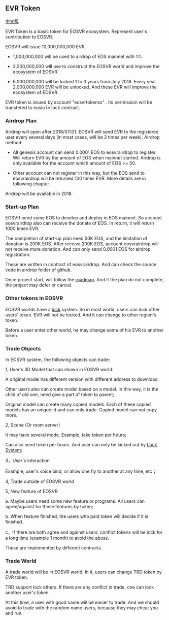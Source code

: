 ## EVR Token

[中文版](evr-cn.md)

EVR Token is a basic token for EOSVR ecosystem. Represent user's contribution to EOSVR. 

EOSVR will issue 10,000,000,000 EVR. 

- 1,000,000,000 will be used to airdrop of EOS mainnet with 1:1.

- 3,000,000,000 will use to construct the EOSVR world and improve the ecosystem of EOSVR.

- 6,000,000,000 will be locked 1 to 3 years from July 2018. Every year 2,000,000,000 EVR will be unlocked. And these EVR will improve the ecosystem of EOSVR. 

EVR token is issued by account "eosvrtokenss" . Its permission will be transfered to eosio to lock contract.


### Airdrop Plan

Airdrop will open after 2018/07/01. EOSVR will send EVR to the registered user every several days (in most cases, will be 2 times per week). Airdrop method:

- All genesis account can send 0.0001 EOS to eosvrairdrop to register. Will return EVR by the amount of EOS when mainnet started. Airdrop is only available for the account which amount of EOS >= 50.

- Other account can not register in this way, but the EOS send to eosvrairdrop will be returned 100 times EVR. More details are in following chapter.

Airdrop will be available in 2018.


### Start-up Plan

EOSVR need some EOS to develop and deploy in EOS mainnet. So account eosvrairdrop also can receive the donate of EOS. In return, it will return 1000 times EVR.

The completion of start-up plan need 50K EOS, and the limitation of donation is 200K EOS. After receive 200K EOS, account eosvrairdrop will not receive more donation. And can only send 0.0001 EOS for airdrop registration.

These are written in contract of eosvrairdrop. And can check the source code in airdrop folder of github.

Once project start, will follow the [roadmap](roadmap.md). And if the plan do not complete, the project may defer or cancel.


### Other tokens in EOSVR

EOSVR worlds have a [lock](README.md#Audit) system. So in most world, users can lock other users' token. EVR will not be locked. And it can change to other region's token.

Before a user enter other world, he may change some of his EVR to another token.


### Trade Objects

In EOSVR system, the following objects can trade:

1, User's 3D Model that can shown in EOSVR world:

  A original model has different version with different address to download;
  
  Other users also can create model based on a model. In this way, it is the child of old one, need give a part of token to parent;
  
  Original model can create many copied models. Each of these copied models has an unique id and can only trade. Copied model can not copy more.

  
2, Scene (Or room server)

  It may have several mode. Example, take token per hours;
  
  Can also send token per hours. And user can only be kicked out by [Lock System](README.md#Audit);
  

3，User's interaction

  Example, user's voice bind, or allow one fly to another at any time, etc；
  

4, Trade outside of EOSVR world


5, New feature of EOSVR

  a. Maybe users need some new feature or programs. All users can agree/against for these features by token;
  
  b. When feature finished, the users who paid token will decide if it is finished.

  c，If there are both agree and against users, conflict tokens will be lock for a long time (example 1 month) to avoid the abuse.


These are implemented by different contracts.


### Trade World

A trade world will be in EOSVR world. In it, users can change TRD token by EVR token.

TRD support lock others. If there are any conflict in trade, one can lock another user's token.

At this time, a user with good name will be easier to trade. And we should avoid to trade with the random name users, because they may cheat you and run.


